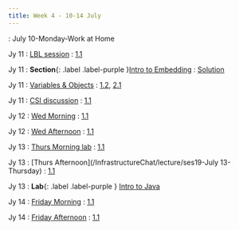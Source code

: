 ```yaml
---
title: Week 4 - 10-14 July
---
```

: July 10-Monday-Work at Home

Jy 11
: [LBL session](/InfrastructureChat/lecture/ses14)
  : [1.1](#)

Jy 11
: **Section**{: .label .label-purple }[Intro to Embedding](../lecture/ses15.md)
  : [Solution](#)

Jy 11
: [Variables & Objects](#)
  : [1.2](#), [2.1](#)

Jy 11
: [CSI discussion](/InfrastructureChat/lecture/ses15)
  : [1.1](#)

Jy 12
: [Wed Morning](/InfrastructureChat/lecture/ses16)
  : [1.1](#)

Jy 12
: [Wed Afternoon](/InfrastructureChat/lecture/ses17)
  : [1.1](#)


Jy 13
: [Thurs Morning lab]()
  : [1.1](#)

Jy 13
: [Thurs Afternoon](/InfrastructureChat/lecture/ses19-July 13-Thursday)
  : [1.1](#)

Jy 13
: **Lab**{: .label .label-purple } [Intro to Java](#)

Jy 14
: [Friday Morning]()
  : [1.1](#)

Jy 14
: [Friday Afternoon]()
  : [1.1](#)
